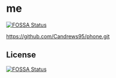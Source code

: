 # me
[![FOSSA Status](https://app.fossa.com/api/projects/git%2Bgithub.com%2FCandrews95%2Fme.svg?type=shield)](https://app.fossa.com/projects/git%2Bgithub.com%2FCandrews95%2Fme?ref=badge_shield)

https://github.com/Candrews95/phone.git


## License
[![FOSSA Status](https://app.fossa.com/api/projects/git%2Bgithub.com%2FCandrews95%2Fme.svg?type=large)](https://app.fossa.com/projects/git%2Bgithub.com%2FCandrews95%2Fme?ref=badge_large)